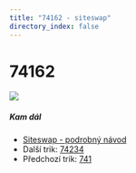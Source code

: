 ```yaml
---
title: "74162 - siteswap"
directory_index: false
---
```


# 74162

![](/animace/siteswap/74162.gif)

##### Kam dál

- [Siteswap - podrobný návod](/siteswap.html "Podrobné vysvětlení siteswapů..")
- Další trik: [74234](74234.html "Siteswap 74234")
- Předchozí trik: [741](741.html "Siteswap 741")

